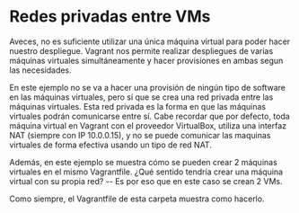 # Redes privadas entre VMs
Aveces, no es suficiente utilizar una única máquina virtual para poder hacer nuestro despliegue. Vagrant nos permite realizar despliegues de varias máquinas virtuales simultáneamente y hacer provisiones en ambas segun las necesidades. 

En este ejemplo no se va a hacer una provisión de ningún tipo de software en las máquinas virtuales, pero sí que se crea una red privada entre las máquinas virtuales. Esta red privada es la forma en que las máquinas virtuales podrán comunicarse entre sí. Cabe recordar que por defecto, toda máquina virtual en Vagrant con el proveedor VirtualBox, utiliza una interfaz NAT (siempre con IP 10.0.0.15), y no se puede comunicar las maquinas virtuales de forma efectiva usando un tipo de red NAT.

Además, en este ejemplo se muestra cómo se pueden crear 2 máquinas virtuales en el mismo Vagrantfile. ¿Qué sentido tendría crear una máquina virtual con su propia red? -- Es por eso que en este caso se crean 2 VMs.

Como siempre, el Vagrantfile de esta carpeta muestra como hacerlo.